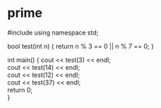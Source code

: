 # prime
#include <iostream>
using namespace std;

bool test(int n)
        {
            return n % 3 == 0 || n % 7 == 0;
        }
        
int main() 
 {
  cout << test(3) << endl;  
  cout << test(14) << endl;  
  cout << test(12) << endl;  
  cout << test(37) << endl;  
  return 0;    
}
